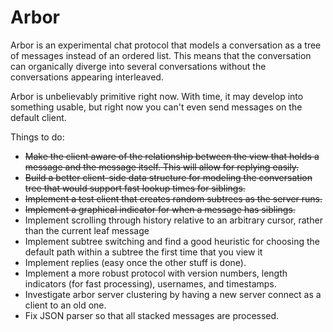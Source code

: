 # Arbor

Arbor is an experimental chat protocol that models a conversation
as a tree of messages instead of an ordered list. This means that
the conversation can organically diverge into several conversations
without the conversations appearing interleaved.

Arbor is unbelievably primitive right now. With time, it may develop
into something usable, but right now you can't even send messages on
the default client.

Things to do:
- ~~Make the client aware of the relationship between the view that holds a message and the message itself. This will allow for replying easily.~~
- ~~Build a better client-side data structure for modeling the conversation tree that would support fast lookup times for siblings.~~
- ~~Implement a test client that creates random subtrees as the server runs.~~
- ~~Implement a graphical indicator for when a message has siblings.~~
- Implement scrolling through history relative to an arbitrary cursor, rather than the
  current leaf message
- Implement subtree switching and find a good heuristic for choosing the
  default path within a subtree the first time that you view it
- Implement replies (easy once the other stuff is done).
- Implement a more robust protocol with version numbers, length indicators
  (for fast processing), usernames, and timestamps.
- Investigate arbor server clustering by having a new server connect as a client to an old one.
- Fix JSON parser so that all stacked messages are processed.
